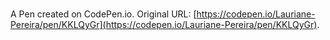 # 

A Pen created on CodePen.io. Original URL: [https://codepen.io/Lauriane-Pereira/pen/KKLQyGr](https://codepen.io/Lauriane-Pereira/pen/KKLQyGr).

